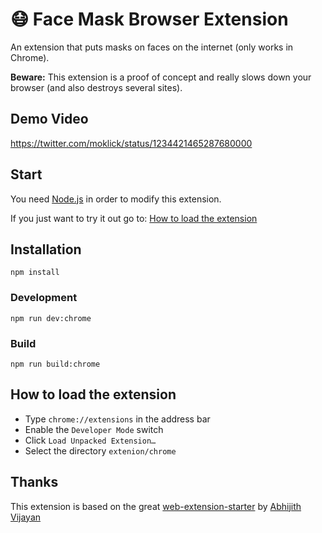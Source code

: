 # 😷 Face Mask Browser Extension

An extension that puts masks on faces on the internet (only works in Chrome).

**Beware:** This extension is a proof of concept and really slows down your browser (and also destroys several sites).

## Demo Video

https://twitter.com/moklick/status/1234421465287680000


## Start

You need [Node.js](https://nodejs.org) in order to modify this extension.

If you just want to try it out go to: [How to load the extension](#how-to-load-the-extension)

## Installation

```
npm install
```

### Development

```
npm run dev:chrome
```

### Build

```
npm run build:chrome
```

## How to load the extension

- Type `chrome://extensions` in the address bar
- Enable the `Developer Mode` switch
- Click `Load Unpacked Extension…`
- Select the directory `extenion/chrome`

## Thanks

This extension is based on the great [web-extension-starter](https://github.com/abhijithvijayan/web-extension-starter) by [Abhijith Vijayan](https://twitter.com/_abhijithv)
